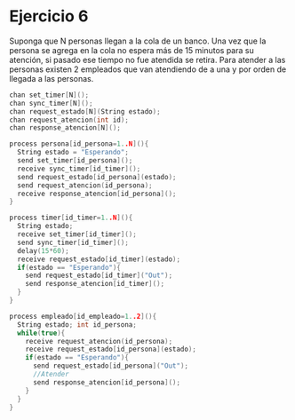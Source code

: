# Ejercicio 6

Suponga que N personas llegan a la cola de un banco. Una vez que la persona se agrega en la cola no espera más de 15 minutos para su atención, si pasado ese tiempo no fue atendida se retira. Para atender a las personas existen 2 empleados que van atendiendo de a una y por orden de llegada a las personas.

```c++
chan set_timer[N]();
chan sync_timer[N]();
chan request_estado[N](String estado);
chan request_atencion(int id);
chan response_atencion[N]();

process persona[id_persona=1..N](){
  String estado = "Esperando";
  send set_timer[id_persona]();
  receive sync_timer[id_timer]();
  send request_estado[id_persona](estado);
  send request_atencion(id_persona);
  receive response_atencion[id_persona]();
}

process timer[id_timer=1..N](){
  String estado;
  receive set_timer[id_timer]();
  send sync_timer[id_timer]();
  delay(15*60);
  receive request_estado[id_timer](estado);
  if(estado == "Esperando"){
    send request_estado[id_timer]("Out");
    send response_atencion[id_timer]();
  }
}

process empleado[id_empleado=1..2](){
  String estado; int id_persona;
  while(true){
    receive request_atencion(id_persona);
    receive request_estado[id_persona](estado);
    if(estado == "Esperando"){
      send request_estado[id_persona]("Out");
      //Atender
      send response_atencion[id_persona]();
    }
  }
}
```
